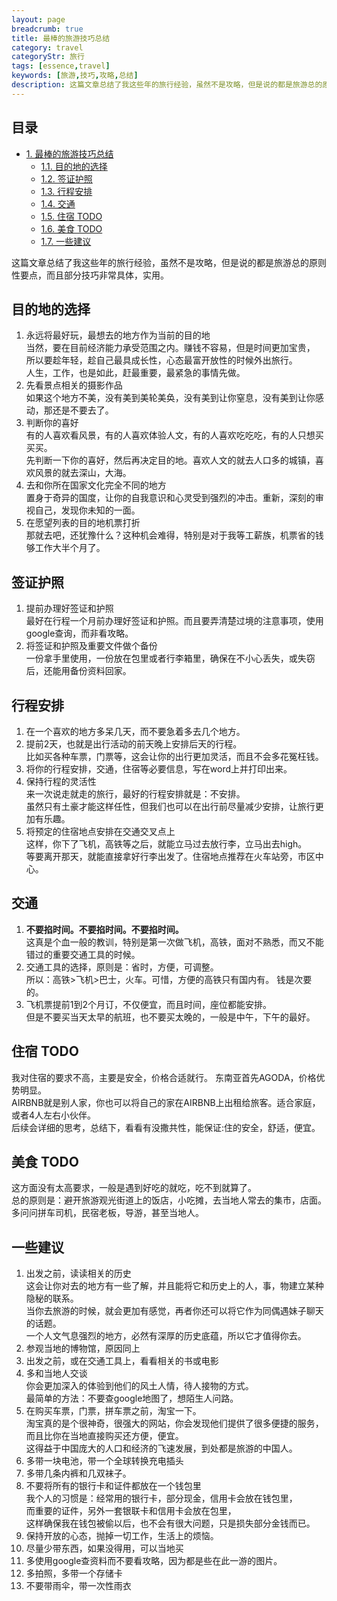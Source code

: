 ```yaml
---
layout: page
breadcrumb: true
title: 最棒的旅游技巧总结
category: travel
categoryStr: 旅行
tags: [essence,travel]
keywords: [旅游,技巧,攻略,总结]
description: 这篇文章总结了我这些年的旅行经验，虽然不是攻略，但是说的都是旅游总的原则性要点，而且部分技巧非常具体，实用。
---
```


<div id="table-of-contents">
<h2>目录</h2>
<div id="text-table-of-contents">
<ul>
<li><a href="#sec-1">1. 最棒的旅游技巧总结</a>
<ul>
<li><a href="#sec-1-1">1.1. 目的地的选择</a></li>
<li><a href="#sec-1-2">1.2. 签证护照</a></li>
<li><a href="#sec-1-3">1.3. 行程安排</a></li>
<li><a href="#sec-1-4">1.4. 交通</a></li>
<li><a href="#sec-1-5">1.5. 住宿 TODO</a></li>
<li><a href="#sec-1-6">1.6. 美食 TODO</a></li>
<li><a href="#sec-1-7">1.7. 一些建议</a></li>
</ul>
</li>
</ul>
</div>
</div>



这篇文章总结了我这些年的旅行经验，虽然不是攻略，但是说的都是旅游总的原则性要点，而且部分技巧非常具体，实用。  

## 目的地的选择<a id="sec-1-1" name="sec-1-1"></a>

1. 永远将最好玩，最想去的地方作为当前的目的地  
当然，要在目前经济能力承受范围之内。赚钱不容易，但是时间更加宝贵，  
所以要趁年轻，趁自己最具成长性，心态最富开放性的时候外出旅行。  
人生，工作，也是如此，赶最重要，最紧急的事情先做。  
2. 先看景点相关的摄影作品  
如果这个地方不美，没有美到美轮美奂，没有美到让你窒息，没有美到让你感动，那还是不要去了。  
3. 判断你的喜好  
有的人喜欢看风景，有的人喜欢体验人文，有的人喜欢吃吃吃，有的人只想买买买。  
先判断一下你的喜好，然后再决定目的地。喜欢人文的就去人口多的城镇，喜欢风景的就去深山，大海。  
4. 去和你所在国家文化完全不同的地方  
置身于奇异的国度，让你的自我意识和心灵受到强烈的冲击。重新，深刻的审视自己，发现你未知的一面。  
5. 在愿望列表的目的地机票打折  
那就去吧，还犹豫什么？这种机会难得，特别是对于我等工薪族，机票省的钱够工作大半个月了。  

## 签证护照<a id="sec-1-2" name="sec-1-2"></a>

1. 提前办理好签证和护照  
最好在行程一个月前办理好签证和护照。而且要弄清楚过境的注意事项，使用google查询，而非看攻略。  
2. 将签证和护照及重要文件做个备份  
一份拿手里使用，一份放在包里或者行李箱里，确保在不小心丢失，或失窃后，还能用备份资料回家。  

## 行程安排<a id="sec-1-3" name="sec-1-3"></a>

1. 在一个喜欢的地方多呆几天，而不要急着多去几个地方。  
2. 提前2天，也就是出行活动的前天晚上安排后天的行程。  
比如买各种车票，门票等，这会让你的出行更加灵活，而且不会多花冤枉钱。  
3. 将你的行程安排，交通，住宿等必要信息，写在word上并打印出来。  
4. 保持行程的灵活性  
来一次说走就走的旅行，最好的行程安排就是：不安排。  
虽然只有土豪才能这样任性，但我们也可以在出行前尽量减少安排，让旅行更加有乐趣。 
5. 将预定的住宿地点安排在交通交叉点上  
这样，你下了飞机，高铁等之后，就能立马过去放行李，立马出去high。  
等要离开那天，就能直接拿好行李出发了。住宿地点推荐在火车站旁，市区中心。  

## 交通<a id="sec-1-4" name="sec-1-4"></a>

1. **不要掐时间。不要掐时间。不要掐时间。**   
这真是个血一般的教训，特别是第一次做飞机，高铁，面对不熟悉，而又不能错过的重要交通工具的时候。    
2. 交通工具的选择，原则是：省时，方便，可调整。  
所以：高铁>飞机>巴士，火车。可惜，方便的高铁只有国内有。
钱是次要的。  
3. 飞机票提前1到2个月订，不仅便宜，而且时间，座位都能安排。  
但是不要买当天太早的航班，也不要买太晚的，一般是中午，下午的最好。  

## 住宿 TODO<a id="sec-1-5" name="sec-1-5"></a>

我对住宿的要求不高，主要是安全，价格合适就行。 
东南亚首先AGODA，价格优势明显。  
AIRBNB就是别人家，你也可以将自己的家在AIRBNB上出租给旅客。适合家庭，或者4人左右小伙伴。  
后续会详细的思考，总结下，看看有没撒共性，能保证:住的安全，舒适，便宜。  

## 美食 TODO<a id="sec-1-6" name="sec-1-6"></a>

这方面没有太高要求，一般是遇到好吃的就吃，吃不到就算了。  
总的原则是：避开旅游观光街道上的饭店，小吃摊，去当地人常去的集市，店面。  
多问问拼车司机，民宿老板，导游，甚至当地人。  

## 一些建议<a id="sec-1-7" name="sec-1-7"></a>

1. 出发之前，读读相关的历史  
这会让你对去的地方有一些了解，并且能将它和历史上的人，事，物建立某种隐秘的联系。  
当你去旅游的时候，就会更加有感觉，再者你还可以将它作为同偶遇妹子聊天的话题。  
一个人文气息强烈的地方，必然有深厚的历史底蕴，所以它才值得你去。  
2. 参观当地的博物馆，原因同上  
3. 出发之前，或在交通工具上，看看相关的书或电影  
4. 多和当地人交谈  
你会更加深入的体验到他们的风土人情，待人接物的方式。  
最简单的方法：不要查google地图了，想陌生人问路。  
5. 在购买车票，门票，拼车票之前，淘宝一下。  
淘宝真的是个很神奇，很强大的网站，你会发现他们提供了很多便捷的服务，而且比你在当地直接购买还方便，便宜。  
这得益于中国庞大的人口和经济的飞速发展，到处都是旅游的中国人。  
5. 多带一块电池，带一个全球转换充电插头  
6. 多带几条内裤和几双袜子。  
7. 不要将所有的银行卡和证件都放在一个钱包里  
我个人的习惯是：经常用的银行卡，部分现金，信用卡会放在钱包里，  
而重要的证件，另外一套银联卡和信用卡会放在包里，  
这样确保我在钱包被偷以后，也不会有很大问题，只是损失部分金钱而已。  
8. 保持开放的心态，抛掉一切工作，生活上的烦恼。  
9. 尽量少带东西，如果没得用，可以当地买  
10. 多使用google查资料而不要看攻略，因为都是些在此一游的图片。  
11. 多拍照，多带一个存储卡  
13. 不要带雨伞，带一次性雨衣  
